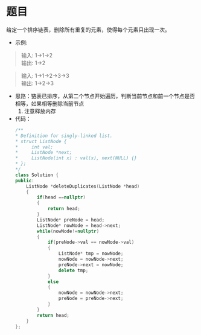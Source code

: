 # 题目
给定一个排序链表，删除所有重复的元素，使得每个元素只出现一次。

* 示例:

>输入: 1->1->2<br>
输出: 1->2

>输入: 1->1->2->3->3<br>
输出: 1->2->3


* 思路：链表已排序，从第二个节点开始遍历，判断当前节点和前一个节点是否相等，如果相等删除当前节点
    1. 注意释放内存
* 代码：
    ```C++
    /**
    * Definition for singly-linked list.
    * struct ListNode {
    *     int val;
    *     ListNode *next;
    *     ListNode(int x) : val(x), next(NULL) {}
    * };
    */
    class Solution {
    public:
        ListNode *deleteDuplicates(ListNode *head)
        {
            if(head ==nullptr)
            {
                return head;
            }
            ListNode* preNode = head;
            ListNode* nowNode = head->next;
            while(nowNode!=nullptr)
            {
                if(preNode->val == nowNode->val)
                {
                    ListNode* tmp = nowNode;
                    nowNode = nowNode->next;
                    preNode->next = nowNode;
                    delete tmp;
                }
                else
                {
                    nowNode = nowNode->next;
                    preNode = preNode->next;
                }
            }
            return head;
        }
    };
    ```